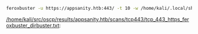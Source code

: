 ```bash
feroxbuster -u https://appsanity.htb:443/ -t 10 -w /home/kali/.local/share/AutoRecon/wordlists/dirbuster.txt -x "txt,html,php,asp,aspx,jsp" -v -k -n -q -e -r -o "/home/kali/src/oscp/results/appsanity.htb/scans/tcp443/tcp_443_https_feroxbuster_dirbuster.txt"
```

[/home/kali/src/oscp/results/appsanity.htb/scans/tcp443/tcp_443_https_feroxbuster_dirbuster.txt](file:///home/kali/src/oscp/results/appsanity.htb/scans/tcp443/tcp_443_https_feroxbuster_dirbuster.txt):

```

```
